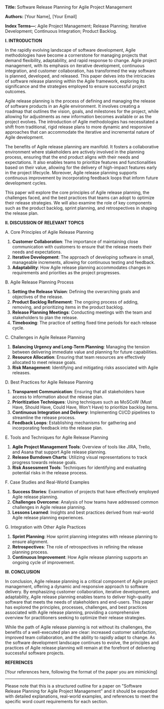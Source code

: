 **Title:** Software Release Planning for Agile Project Management

**Authors:** [Your Name], [Your Email]

**Index Terms—**: Agile Project Management; Release Planning; Iterative Development; Continuous Integration; Product Backlog.

**I. INTRODUCTION**

In the rapidly evolving landscape of software development, Agile methodologies have become a cornerstone for managing projects that demand flexibility, adaptability, and rapid response to change. Agile project management, with its emphasis on iterative development, continuous integration, and customer collaboration, has transformed the way software is planned, developed, and released. This paper delves into the intricacies of software release planning within the Agile framework, exploring its significance and the strategies employed to ensure successful project outcomes.

Agile release planning is the process of defining and managing the release of software products in an Agile environment. It involves creating a roadmap that outlines the vision, goals, and milestones for the project, while allowing for adjustments as new information becomes available or as the project evolves. The introduction of Agile methodologies has necessitated a shift from traditional, rigid release plans to more dynamic and responsive approaches that can accommodate the iterative and incremental nature of Agile development.

The benefits of Agile release planning are manifold. It fosters a collaborative environment where stakeholders are actively involved in the planning process, ensuring that the end product aligns with their needs and expectations. It also enables teams to prioritize features and functionalities based on their value, allowing for the delivery of high-impact features early in the project lifecycle. Moreover, Agile release planning supports continuous improvement by incorporating feedback loops that inform future development cycles.

This paper will explore the core principles of Agile release planning, the challenges faced, and the best practices that teams can adopt to optimize their release strategies. We will also examine the role of key components such as the product backlog, sprint planning, and retrospectives in shaping the release plan.

**II. DISCUSSION OF RELEVANT TOPICS**

A. Core Principles of Agile Release Planning

1. **Customer Collaboration**: The importance of maintaining close communication with customers to ensure that the release meets their needs and expectations.
2. **Iterative Development**: The approach of developing software in small, manageable increments, allowing for continuous testing and feedback.
3. **Adaptability**: How Agile release planning accommodates changes in requirements and priorities as the project progresses.

B. Agile Release Planning Process

1. **Setting the Release Vision**: Defining the overarching goals and objectives of the release.
2. **Product Backlog Refinement**: The ongoing process of adding, removing, and prioritizing items in the product backlog.
3. **Release Planning Meetings**: Conducting meetings with the team and stakeholders to plan the release.
4. **Timeboxing**: The practice of setting fixed time periods for each release cycle.

C. Challenges in Agile Release Planning

1. **Balancing Urgency and Long-Term Planning**: Managing the tension between delivering immediate value and planning for future capabilities.
2. **Resource Allocation**: Ensuring that team resources are effectively allocated to meet release goals.
3. **Risk Management**: Identifying and mitigating risks associated with Agile releases.

D. Best Practices for Agile Release Planning

1. **Transparent Communication**: Ensuring that all stakeholders have access to information about the release plan.
2. **Prioritization Techniques**: Using techniques such as MoSCoW (Must Have, Should Have, Could Have, Won't Have) to prioritize backlog items.
3. **Continuous Integration and Delivery**: Implementing CI/CD pipelines to streamline the release process.
4. **Feedback Loops**: Establishing mechanisms for gathering and incorporating feedback into the release plan.

E. Tools and Techniques for Agile Release Planning

1. **Agile Project Management Tools**: Overview of tools like JIRA, Trello, and Asana that support Agile release planning.
2. **Release Burndown Charts**: Utilizing visual representations to track progress towards release goals.
3. **Risk Assessment Tools**: Techniques for identifying and evaluating potential risks in the release process.

F. Case Studies and Real-World Examples

1. **Success Stories**: Examination of projects that have effectively employed Agile release planning.
2. **Challenges Overcome**: Analysis of how teams have addressed common challenges in Agile release planning.
3. **Lessons Learned**: Insights and best practices derived from real-world Agile release planning experiences.

G. Integration with Other Agile Practices

1. **Sprint Planning**: How sprint planning integrates with release planning to ensure alignment.
2. **Retrospectives**: The role of retrospectives in refining the release planning process.
3. **Continuous Improvement**: How Agile release planning supports an ongoing cycle of improvement.

**III. CONCLUSION**

In conclusion, Agile release planning is a critical component of Agile project management, offering a dynamic and responsive approach to software delivery. By emphasizing customer collaboration, iterative development, and adaptability, Agile release planning enables teams to deliver high-quality software that meets the needs of stakeholders and end-users. This paper has explored the principles, processes, challenges, and best practices associated with Agile release planning, providing a comprehensive overview for practitioners seeking to optimize their release strategies.

While the path of Agile release planning is not without its challenges, the benefits of a well-executed plan are clear: increased customer satisfaction, improved team collaboration, and the ability to rapidly adapt to change. As the software development landscape continues to evolve, the principles and practices of Agile release planning will remain at the forefront of delivering successful software projects.

**REFERENCES**

[Your references here, following the format of the paper you are mimicking]

---

Please note that this is a structured outline for a paper on "Software Release Planning for Agile Project Management" and it should be expanded with detailed explanations, real-world examples, and references to meet the specific word count requirements for each section.
